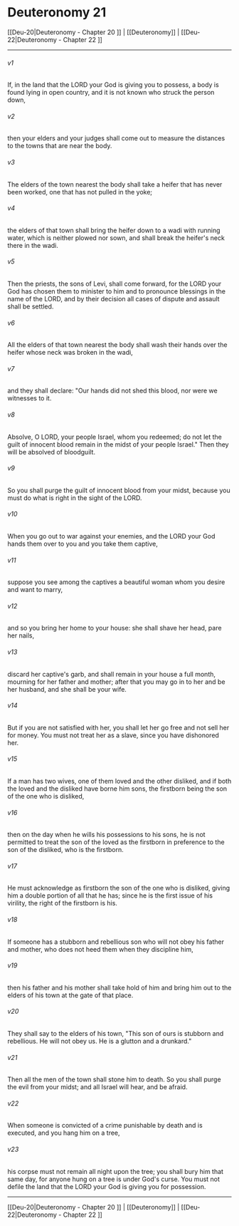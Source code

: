 # Deuteronomy 21

[[Deu-20|Deuteronomy - Chapter 20 ]] | [[Deuteronomy]] | [[Deu-22|Deuteronomy - Chapter 22 ]]
***

###### v1
If, in the land that the LORD your God is giving you to possess, a body is found lying in open country, and it is not known who struck the person down,
###### v2
then your elders and your judges shall come out to measure the distances to the towns that are near the body.
###### v3
The elders of the town nearest the body shall take a heifer that has never been worked, one that has not pulled in the yoke;
###### v4
the elders of that town shall bring the heifer down to a wadi with running water, which is neither plowed nor sown, and shall break the heifer's neck there in the wadi.
###### v5
Then the priests, the sons of Levi, shall come forward, for the LORD your God has chosen them to minister to him and to pronounce blessings in the name of the LORD, and by their decision all cases of dispute and assault shall be settled.
###### v6
All the elders of that town nearest the body shall wash their hands over the heifer whose neck was broken in the wadi,
###### v7
and they shall declare: "Our hands did not shed this blood, nor were we witnesses to it.
###### v8
Absolve, O LORD, your people Israel, whom you redeemed; do not let the guilt of innocent blood remain in the midst of your people Israel." Then they will be absolved of bloodguilt.
###### v9
So you shall purge the guilt of innocent blood from your midst, because you must do what is right in the sight of the LORD.
###### v10
When you go out to war against your enemies, and the LORD your God hands them over to you and you take them captive,
###### v11
suppose you see among the captives a beautiful woman whom you desire and want to marry,
###### v12
and so you bring her home to your house: she shall shave her head, pare her nails,
###### v13
discard her captive's garb, and shall remain in your house a full month, mourning for her father and mother; after that you may go in to her and be her husband, and she shall be your wife.
###### v14
But if you are not satisfied with her, you shall let her go free and not sell her for money. You must not treat her as a slave, since you have dishonored her.
###### v15
If a man has two wives, one of them loved and the other disliked, and if both the loved and the disliked have borne him sons, the firstborn being the son of the one who is disliked,
###### v16
then on the day when he wills his possessions to his sons, he is not permitted to treat the son of the loved as the firstborn in preference to the son of the disliked, who is the firstborn.
###### v17
He must acknowledge as firstborn the son of the one who is disliked, giving him a double portion of all that he has; since he is the first issue of his virility, the right of the firstborn is his.
###### v18
If someone has a stubborn and rebellious son who will not obey his father and mother, who does not heed them when they discipline him,
###### v19
then his father and his mother shall take hold of him and bring him out to the elders of his town at the gate of that place.
###### v20
They shall say to the elders of his town, "This son of ours is stubborn and rebellious. He will not obey us. He is a glutton and a drunkard."
###### v21
Then all the men of the town shall stone him to death. So you shall purge the evil from your midst; and all Israel will hear, and be afraid.
###### v22
When someone is convicted of a crime punishable by death and is executed, and you hang him on a tree,
###### v23
his corpse must not remain all night upon the tree; you shall bury him that same day, for anyone hung on a tree is under God's curse. You must not defile the land that the LORD your God is giving you for possession.

***

[[Deu-20|Deuteronomy - Chapter 20 ]] | [[Deuteronomy]] | [[Deu-22|Deuteronomy - Chapter 22 ]]
